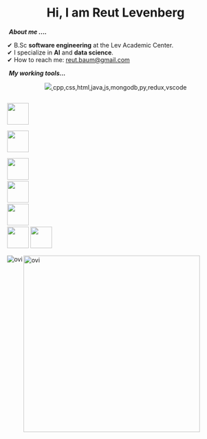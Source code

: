 <h1 align="center">Hi, I am Reut Levenberg </h1>

&nbsp;***About me ....***

✔ B.Sc **software engineering** at the Lev Academic Center.<br>
✔ I specialize in **AI** and **data science**.<br>
✔ How to reach me: reut.baum@gmail.com<br>
 

&nbsp;***My working tools...***
<p align="center">
  <a href="https://skillicons.dev">
    <img src="https://skillicons.dev/icons?i=git,bootstrap,cs,cpp,css,html,java,js,mongodb,py,redux,vscode" />
  </a>cpp,css,html,java,js,mongodb,py,redux,vscode
</p>

<p align="left">
  
  
  <code> <img height="50" src="https://github.com/uannabi/-/blob/master/resource/python-icon.svg"> </code>
  <code> <img height="50" src="https://www.vectorlogo.zone/logos/java/java-ar21.svg"> </code>
  <code> <img height="50" src="https://www.vectorlogo.zone/logos/r-project/r-project-ar21.svg"></code>
  <code> <img height="50" src="https://www.vectorlogo.zone/logos/oracle/oracle-ar21.svg"></code>
  <code> <img height="50" src="https://www.vectorlogo.zone/logos/opencv/opencv-ar21.svg"></code>
  <code> <img height="50" src="https://www.vectorlogo.zone/logos/numpy/numpy-ar21.svg"></code>
  <code><img height="50" src="https://github.com/uannabi/-/blob/master/resource/git.svg"></code>

  
<p><img align="left" src="https://github-readme-stats.vercel.app/api/top-langs?username=Reut-Levenberg&show_icons=true&locale=en&layout=compact" alt="ovi" /></p>
<p>&nbsp;<img align="left" src="https://github-readme-stats.vercel.app/api?username=Reut-Levenberg&show_icons=true&locale=en" alt="ovi" width="410" /></p>



